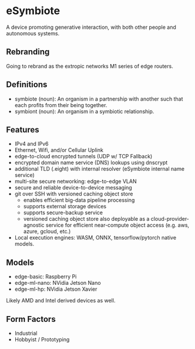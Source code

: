 # eSymbiote

A device promoting generative interaction, with both other people and autonomous systems.

## Rebranding

Going to rebrand as the extropic networks M1 series of edge routers.

## Definitions

* symbiote (noun): An organism in a partnership with another such that each profits from their being together.
* symbiont (noun): An organism in a symbiotic relationship.

## Features

* IPv4 and IPv6
* Ethernet, Wifi, and/or Cellular Uplink
* edge-to-cloud encrypted tunnels (UDP w/ TCP Fallback)
* encrypted domain name service (DNS) lookups using dnscrypt
* additional TLD (.eight) with internal resolver (eSymbiote internal name service)
* multi-site secure networking: edge-to-edge VLAN
* secure and reliable device-to-device messaging
* git over SSH with versioned caching object store
    * enables efficient big-data pipeline processing
    * supports external storage devices
    * supports secure-backup service
    * versioned caching object store also deployable as a cloud-provider-agnostic service for efficient near-compute object access (e.g. aws, azure, gcloud, etc.)
* Local execution engines: WASM, ONNX, tensorflow/pytorch native models.


## Models

* edge-basic: Raspberry Pi
* edge-ml-nano: NVidia Jetson Nano
* edge-ml-hp: NVidia Jetson Xavier

Likely AMD and Intel derived devices as well.

## Form Factors

* Industrial
* Hobbyist / Prototyping
